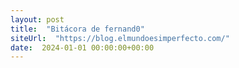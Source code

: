 ```yaml
---
layout: post
title:  "Bitácora de fernand0"
siteUrl:  "https://blog.elmundoesimperfecto.com/"
date:  2024-01-01 00:00:00+00:00
---
```

